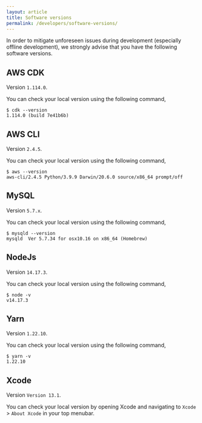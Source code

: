 ```yaml
---
layout: article
title: Software versions
permalink: /developers/software-versions/
---
```


In order to mitigate unforeseen issues during development (especially offline development), we strongly advise that you have the following software versions.

## AWS CDK

Version `1.114.0`.

You can check your local version using the following command,

```shell
$ cdk --version
1.114.0 (build 7e41b6b)
```

## AWS CLI

Version `2.4.5`.

You can check your local version using the following command,

```shell
$ aws --version
aws-cli/2.4.5 Python/3.9.9 Darwin/20.6.0 source/x86_64 prompt/off
```

## MySQL

Version `5.7.x`.

You can check your local version using the following command,

```shell
$ mysqld --version
mysqld  Ver 5.7.34 for osx10.16 on x86_64 (Homebrew)
```

## NodeJs

Version `14.17.3`.

You can check your local version using the following command,

```shell
$ node -v
v14.17.3
```

## Yarn

Version `1.22.10`.

You can check your local version using the following command,

```shell
$ yarn -v
1.22.10
```

## Xcode

Version `Version 13.1`.

You can check your local version by opening Xcode and navigating to `Xcode` > `About Xcode` in your top menubar.